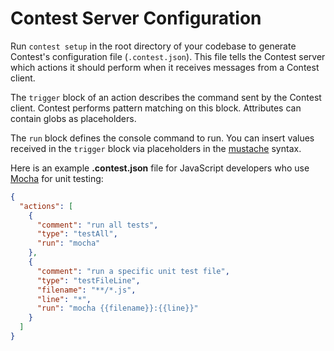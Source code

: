 # Contest Server Configuration

Run <code type="contest-command">contest setup</code> in the root directory of
your codebase to generate Contest's configuration file
(<code type="repo/existing-file">.contest.json</code>). This file tells the
Contest server which actions it should perform when it receives messages from a
Contest client.

The `trigger` block of an action describes the command sent by the Contest
client. Contest performs pattern matching on this block. Attributes can contain
globs as placeholders.

The `run` block defines the console command to run. You can insert values
received in the `trigger` block via placeholders in the
[mustache](https://mustache.github.io) syntax.

Here is an example **.contest.json** file for JavaScript developers who use
[Mocha](https://mochajs.org) for unit testing:

```json
{
  "actions": [
    {
      "comment": "run all tests",
      "type": "testAll",
      "run": "mocha"
    },
    {
      "comment": "run a specific unit test file",
      "type": "testFileLine",
      "filename": "**/*.js",
      "line": "*",
      "run": "mocha {{filename}}:{{line}}"
    }
  ]
}
```

